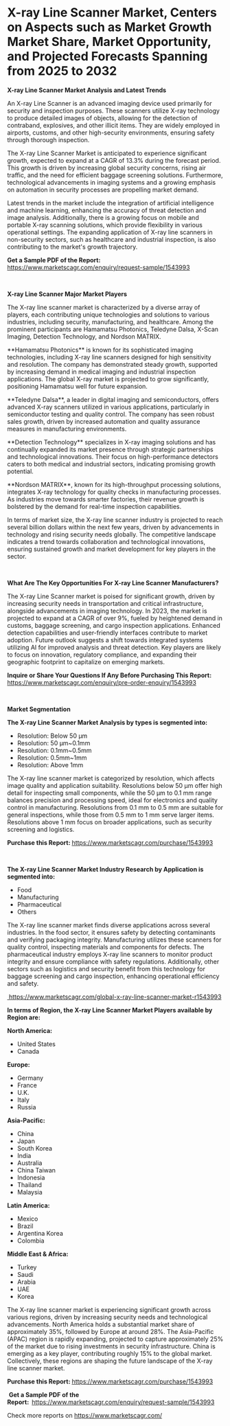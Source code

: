 <p><h1>X-ray Line Scanner Market, Centers on Aspects such as Market Growth Market Share, Market Opportunity, and Projected Forecasts Spanning from 2025 to 2032</h1></p><p><strong>X-ray Line Scanner Market Analysis and Latest Trends</strong></p>
<p><p>An X-ray Line Scanner is an advanced imaging device used primarily for security and inspection purposes. These scanners utilize X-ray technology to produce detailed images of objects, allowing for the detection of contraband, explosives, and other illicit items. They are widely employed in airports, customs, and other high-security environments, ensuring safety through thorough inspection.</p><p>The X-ray Line Scanner Market is anticipated to experience significant growth, expected to expand at a CAGR of 13.3% during the forecast period. This growth is driven by increasing global security concerns, rising air traffic, and the need for efficient baggage screening solutions. Furthermore, technological advancements in imaging systems and a growing emphasis on automation in security processes are propelling market demand.</p><p>Latest trends in the market include the integration of artificial intelligence and machine learning, enhancing the accuracy of threat detection and image analysis. Additionally, there is a growing focus on mobile and portable X-ray scanning solutions, which provide flexibility in various operational settings. The expanding application of X-ray line scanners in non-security sectors, such as healthcare and industrial inspection, is also contributing to the market's growth trajectory.</p></p>
<p><strong>Get a Sample PDF of the Report:&nbsp;</strong> <a href="https://www.marketscagr.com/enquiry/request-sample/1543993?utm_campaign=2797&utm_medium=2&utm_source=Github&utm_content=ia&utm_term=27022025&utm_id=x-ray-line-scanner">https://www.marketscagr.com/enquiry/request-sample/1543993</a></p>
<p>&nbsp;</p>
<p><strong>X-ray Line Scanner Major Market Players</strong></p>
<p><p>The X-ray line scanner market is characterized by a diverse array of players, each contributing unique technologies and solutions to various industries, including security, manufacturing, and healthcare. Among the prominent participants are Hamamatsu Photonics, Teledyne Dalsa, X-Scan Imaging, Detection Technology, and Nordson MATRIX.</p><p>**Hamamatsu Photonics** is known for its sophisticated imaging technologies, including X-ray line scanners designed for high sensitivity and resolution. The company has demonstrated steady growth, supported by increasing demand in medical imaging and industrial inspection applications. The global X-ray market is projected to grow significantly, positioning Hamamatsu well for future expansion.</p><p>**Teledyne Dalsa**, a leader in digital imaging and semiconductors, offers advanced X-ray scanners utilized in various applications, particularly in semiconductor testing and quality control. The company has seen robust sales growth, driven by increased automation and quality assurance measures in manufacturing environments.</p><p>**Detection Technology** specializes in X-ray imaging solutions and has continually expanded its market presence through strategic partnerships and technological innovations. Their focus on high-performance detectors caters to both medical and industrial sectors, indicating promising growth potential.</p><p>**Nordson MATRIX**, known for its high-throughput processing solutions, integrates X-ray technology for quality checks in manufacturing processes. As industries move towards smarter factories, their revenue growth is bolstered by the demand for real-time inspection capabilities.</p><p>In terms of market size, the X-ray line scanner industry is projected to reach several billion dollars within the next few years, driven by advancements in technology and rising security needs globally. The competitive landscape indicates a trend towards collaboration and technological innovations, ensuring sustained growth and market development for key players in the sector.</p></p>
<p>&nbsp;</p>
<p><strong>What Are The Key Opportunities For X-ray Line Scanner Manufacturers?</strong></p>
<p><p>The X-ray Line Scanner market is poised for significant growth, driven by increasing security needs in transportation and critical infrastructure, alongside advancements in imaging technology. In 2023, the market is projected to expand at a CAGR of over 9%, fueled by heightened demand in customs, baggage screening, and cargo inspection applications. Enhanced detection capabilities and user-friendly interfaces contribute to market adoption. Future outlook suggests a shift towards integrated systems utilizing AI for improved analysis and threat detection. Key players are likely to focus on innovation, regulatory compliance, and expanding their geographic footprint to capitalize on emerging markets.</p></p>
<p><strong>Inquire or Share Your Questions If Any Before Purchasing This Report:</strong> <a href="https://www.marketscagr.com/enquiry/pre-order-enquiry/1543993?utm_campaign=2797&utm_medium=2&utm_source=Github&utm_content=ia&utm_term=27022025&utm_id=x-ray-line-scanner">https://www.marketscagr.com/enquiry/pre-order-enquiry/1543993</a></p>
<p>&nbsp;</p>
<p><strong>Market Segmentation</strong></p>
<p><strong>The X-ray Line Scanner Market Analysis by types is segmented into:</strong></p>
<p><ul><li>Resolution: Below 50 µm</li><li>Resolution: 50 µm~0.1mm</li><li>Resolution: 0.1mm~0.5mm</li><li>Resolution: 0.5mm~1mm</li><li>Resolution: Above 1mm</li></ul></p>
<p><p>The X-ray line scanner market is categorized by resolution, which affects image quality and application suitability. Resolutions below 50 µm offer high detail for inspecting small components, while the 50 µm to 0.1 mm range balances precision and processing speed, ideal for electronics and quality control in manufacturing. Resolutions from 0.1 mm to 0.5 mm are suitable for general inspections, while those from 0.5 mm to 1 mm serve larger items. Resolutions above 1 mm focus on broader applications, such as security screening and logistics.</p></p>
<p><strong>Purchase this Report:&nbsp;</strong><a href="https://www.marketscagr.com/purchase/1543993?utm_campaign=2797&utm_medium=2&utm_source=Github&utm_content=ia&utm_term=27022025&utm_id=x-ray-line-scanner">https://www.marketscagr.com/purchase/1543993</a></p>
<p>&nbsp;</p>
<p><strong>The X-ray Line Scanner Market Industry Research by Application is segmented into:</strong></p>
<p><ul><li>Food</li><li>Manufacturing</li><li>Pharmaceutical</li><li>Others</li></ul></p>
<p><p>The X-ray line scanner market finds diverse applications across several industries. In the food sector, it ensures safety by detecting contaminants and verifying packaging integrity. Manufacturing utilizes these scanners for quality control, inspecting materials and components for defects. The pharmaceutical industry employs X-ray line scanners to monitor product integrity and ensure compliance with safety regulations. Additionally, other sectors such as logistics and security benefit from this technology for baggage screening and cargo inspection, enhancing operational efficiency and safety.</p></p>
<p><a href="https://www.marketscagr.com/global-x-ray-line-scanner-market-r1543993?utm_campaign=2797&utm_medium=2&utm_source=Github&utm_content=ia&utm_term=27022025&utm_id=x-ray-line-scanner">&nbsp;https://www.marketscagr.com/global-x-ray-line-scanner-market-r1543993</a></p>
<p><strong>In terms of Region, the X-ray Line Scanner Market Players available by Region are:</strong></p>
<p>
    <p> <strong> North America: </strong>
        <ul>
            <li>United States</li>
            <li>Canada</li>
        </ul>
        </p> 
    <p> <strong> Europe: </strong>
        <ul>
            <li>Germany</li>
            <li>France</li>
            <li>U.K.</li>
            <li>Italy</li>
            <li>Russia</li>
        </ul>
        </p> 
    <p> <strong> Asia-Pacific: </strong>
        <ul>
            <li>China</li>
            <li>Japan</li>
            <li>South Korea</li>
            <li>India</li>
            <li>Australia</li>
            <li>China Taiwan</li>
            <li>Indonesia</li>
            <li>Thailand</li>
            <li>Malaysia</li>
        </ul>
        </p> 
    <p> <strong> Latin America: </strong>
        <ul>
            <li>Mexico</li>
            <li>Brazil</li>
            <li>Argentina Korea</li>
            <li>Colombia</li>
        </ul>
        </p> 
    <p> <strong> Middle East & Africa: </strong>
        <ul>
            <li>Turkey</li>
            <li>Saudi</li>
            <li>Arabia</li>
            <li>UAE</li>
            <li>Korea</li>
        </ul>
    </p>
    </p>
<p><p>The X-ray line scanner market is experiencing significant growth across various regions, driven by increasing security needs and technological advancements. North America holds a substantial market share of approximately 35%, followed by Europe at around 28%. The Asia-Pacific (APAC) region is rapidly expanding, projected to capture approximately 25% of the market due to rising investments in security infrastructure. China is emerging as a key player, contributing roughly 15% to the global market. Collectively, these regions are shaping the future landscape of the X-ray line scanner market.</p></p>
<p><strong>Purchase this Report: </strong><a href="https://www.marketscagr.com/purchase/1543993?utm_campaign=2797&utm_medium=2&utm_source=Github&utm_content=ia&utm_term=27022025&utm_id=x-ray-line-scanner">https://www.marketscagr.com/purchase/1543993</a></p>
<p>&nbsp;<strong>Get a Sample PDF of the Report:&nbsp;&nbsp;</strong><a href="https://www.marketscagr.com/enquiry/request-sample/1543993?utm_campaign=2797&utm_medium=2&utm_source=Github&utm_content=ia&utm_term=27022025&utm_id=x-ray-line-scanner">https://www.marketscagr.com/enquiry/request-sample/1543993</a></p>
<p><strong></strong></p>
<p>Check more reports on <a href="https://www.marketscagr.com/?utm_campaign=2797&utm_medium=2&utm_source=Github&utm_content=ia&utm_term=27022025&utm_id=x-ray-line-scanner">https://www.marketscagr.com/</a></p>